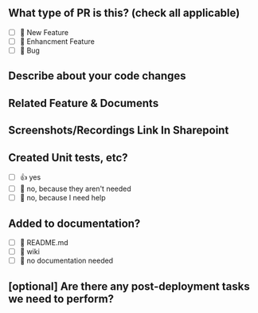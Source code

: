 ## What type of PR is this? (check all applicable)
- [ ] 🍕 New Feature
- [ ] 🎨 Enhancment Feature
- [ ] 🐛 Bug
## Describe about your code changes
<!-- 
Please do not leave this blank 
This PR [adds/removes/fixes/replaces] the [feature/bug/etc]. 
-->
## Related Feature & Documents
<!-- 
Please use this format link issue numbers: Fixes #123
-->
## Screenshots/Recordings Link In Sharepoint
<!-- Visual changes require screenshots -->

## Created Unit tests, etc?
- [ ] 👍 yes
- [ ] 🙅 no, because they aren't needed
- [ ] 🙋 no, because I need help
## Added to documentation?
- [ ] 📜 README.md
- [ ] 📕 wiki
- [ ] 🙅 no documentation needed
## [optional] Are there any post-deployment tasks we need to perform?
